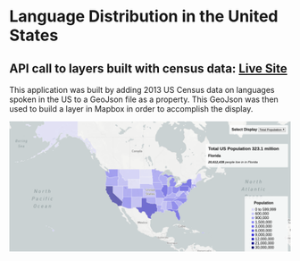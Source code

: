 # Language Distribution in the United States

## API call to layers built with census data: [Live Site](http://us-languages2013.fun/)

This application was built by adding 2013 US Census data on languages spoken in the US to a GeoJson file as a property.  This GeoJson was then used to build a layer in Mapbox in order to accomplish the display.  

![image]( https://github.com/Cameron-Grams/USLanguageDistribution/blob/master/images/demo_map.png "Map of Total Population")


